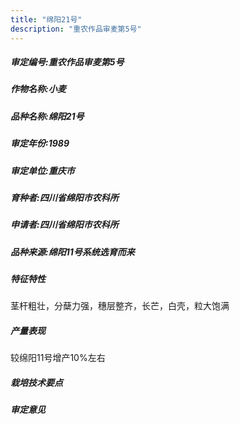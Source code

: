 ```yaml
---
title: "绵阳21号"
description: "重农作品审麦第5号"
---
```

##### 审定编号:重农作品审麦第5号

##### 作物名称:小麦

##### 品种名称:绵阳21号

##### 审定年份:1989

##### 审定单位:重庆市

##### 育种者:四川省绵阳市农科所

##### 申请者:四川省绵阳市农科所

##### 品种来源:绵阳11号系统选育而来

##### 特征特性
茎杆粗壮，分蘖力强，穗层整齐，长芒，白壳，粒大饱满

##### 产量表现
较绵阳11号增产10%左右

##### 栽培技术要点


##### 审定意见

